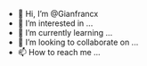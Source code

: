 - 👋 Hi, I’m @Gianfrancx
- 👀 I’m interested in ...
- 🌱 I’m currently learning ...
- 💞️ I’m looking to collaborate on ...
- 📫 How to reach me ...

<!---
Gianfrancx/Gianfrancx is a ✨ special ✨ repository because its `README.md` (this file) appears on your GitHub profile.
You can click the Preview link to take a look at your changes.
--->
